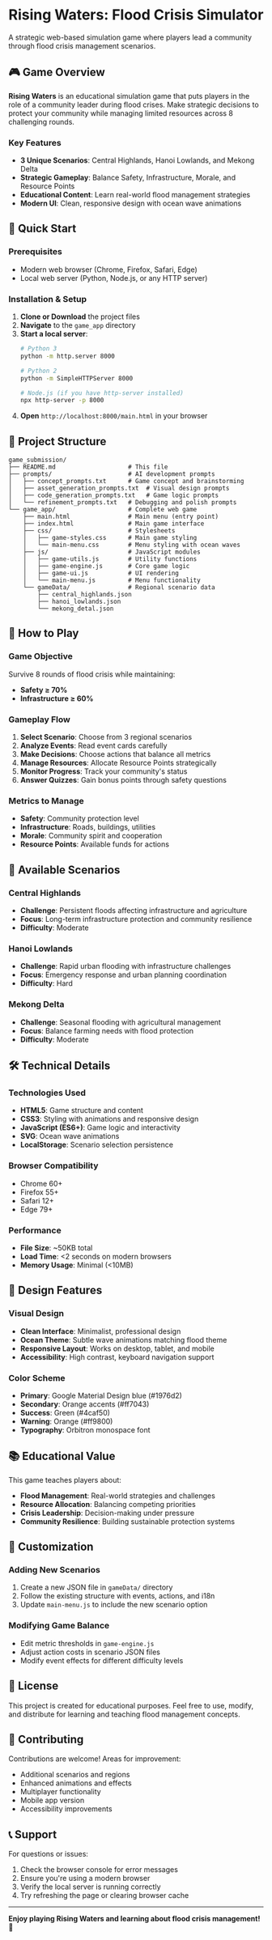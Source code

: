 # Rising Waters: Flood Crisis Simulator

A strategic web-based simulation game where players lead a community through flood crisis management scenarios.

## 🎮 Game Overview

**Rising Waters** is an educational simulation game that puts players in the role of a community leader during flood crises. Make strategic decisions to protect your community while managing limited resources across 8 challenging rounds.

### Key Features
- **3 Unique Scenarios**: Central Highlands, Hanoi Lowlands, and Mekong Delta
- **Strategic Gameplay**: Balance Safety, Infrastructure, Morale, and Resource Points
- **Educational Content**: Learn real-world flood management strategies
- **Modern UI**: Clean, responsive design with ocean wave animations

## 🚀 Quick Start

### Prerequisites
- Modern web browser (Chrome, Firefox, Safari, Edge)
- Local web server (Python, Node.js, or any HTTP server)

### Installation & Setup

1. **Clone or Download** the project files
2. **Navigate** to the `game_app` directory
3. **Start a local server**:
   ```bash
   # Python 3
   python -m http.server 8000
   
   # Python 2
   python -m SimpleHTTPServer 8000
   
   # Node.js (if you have http-server installed)
   npx http-server -p 8000
   ```
4. **Open** `http://localhost:8000/main.html` in your browser

## 📁 Project Structure

```
game_submission/
├── README.md                    # This file
├── prompts/                     # AI development prompts
│   ├── concept_prompts.txt      # Game concept and brainstorming
│   ├── asset_generation_prompts.txt  # Visual design prompts
│   ├── code_generation_prompts.txt   # Game logic prompts
│   └── refinement_prompts.txt   # Debugging and polish prompts
└── game_app/                    # Complete web game
    ├── main.html                # Main menu (entry point)
    ├── index.html               # Main game interface
    ├── css/                     # Stylesheets
    │   ├── game-styles.css      # Main game styling
    │   └── main-menu.css        # Menu styling with ocean waves
    ├── js/                      # JavaScript modules
    │   ├── game-utils.js        # Utility functions
    │   ├── game-engine.js       # Core game logic
    │   ├── game-ui.js           # UI rendering
    │   └── main-menu.js         # Menu functionality
    └── gameData/                # Regional scenario data
        ├── central_highlands.json
        ├── hanoi_lowlands.json
        └── mekong_detal.json
```

## 🎯 How to Play

### Game Objective
Survive 8 rounds of flood crisis while maintaining:
- **Safety ≥ 70%**
- **Infrastructure ≥ 60%**

### Gameplay Flow
1. **Select Scenario**: Choose from 3 regional scenarios
2. **Analyze Events**: Read event cards carefully
3. **Make Decisions**: Choose actions that balance all metrics
4. **Manage Resources**: Allocate Resource Points strategically
5. **Monitor Progress**: Track your community's status
6. **Answer Quizzes**: Gain bonus points through safety questions

### Metrics to Manage
- **Safety**: Community protection level
- **Infrastructure**: Roads, buildings, utilities
- **Morale**: Community spirit and cooperation
- **Resource Points**: Available funds for actions

## 🌊 Available Scenarios

### Central Highlands
- **Challenge**: Persistent floods affecting infrastructure and agriculture
- **Focus**: Long-term infrastructure protection and community resilience
- **Difficulty**: Moderate

### Hanoi Lowlands
- **Challenge**: Rapid urban flooding with infrastructure challenges
- **Focus**: Emergency response and urban planning coordination
- **Difficulty**: Hard

### Mekong Delta
- **Challenge**: Seasonal flooding with agricultural management
- **Focus**: Balance farming needs with flood protection
- **Difficulty**: Moderate

## 🛠️ Technical Details

### Technologies Used
- **HTML5**: Game structure and content
- **CSS3**: Styling with animations and responsive design
- **JavaScript (ES6+)**: Game logic and interactivity
- **SVG**: Ocean wave animations
- **LocalStorage**: Scenario selection persistence

### Browser Compatibility
- Chrome 60+
- Firefox 55+
- Safari 12+
- Edge 79+

### Performance
- **File Size**: ~50KB total
- **Load Time**: <2 seconds on modern browsers
- **Memory Usage**: Minimal (<10MB)

## 🎨 Design Features

### Visual Design
- **Clean Interface**: Minimalist, professional design
- **Ocean Theme**: Subtle wave animations matching flood theme
- **Responsive Layout**: Works on desktop, tablet, and mobile
- **Accessibility**: High contrast, keyboard navigation support

### Color Scheme
- **Primary**: Google Material Design blue (#1976d2)
- **Secondary**: Orange accents (#ff7043)
- **Success**: Green (#4caf50)
- **Warning**: Orange (#ff9800)
- **Typography**: Orbitron monospace font

## 📚 Educational Value

This game teaches players about:
- **Flood Management**: Real-world strategies and challenges
- **Resource Allocation**: Balancing competing priorities
- **Crisis Leadership**: Decision-making under pressure
- **Community Resilience**: Building sustainable protection systems

## 🔧 Customization

### Adding New Scenarios
1. Create a new JSON file in `gameData/` directory
2. Follow the existing structure with events, actions, and i18n
3. Update `main-menu.js` to include the new scenario option

### Modifying Game Balance
- Edit metric thresholds in `game-engine.js`
- Adjust action costs in scenario JSON files
- Modify event effects for different difficulty levels

## 📄 License

This project is created for educational purposes. Feel free to use, modify, and distribute for learning and teaching flood management concepts.

## 🤝 Contributing

Contributions are welcome! Areas for improvement:
- Additional scenarios and regions
- Enhanced animations and effects
- Multiplayer functionality
- Mobile app version
- Accessibility improvements

## 📞 Support

For questions or issues:
1. Check the browser console for error messages
2. Ensure you're using a modern browser
3. Verify the local server is running correctly
4. Try refreshing the page or clearing browser cache

---

**Enjoy playing Rising Waters and learning about flood crisis management!** 🌊
